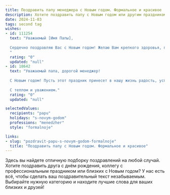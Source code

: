 ```yaml
---
title: Поздравить папу менеджера с Новым годом. Формальное и красивое
description: Хотите поздравить папу с Новым годом или другим праздником? Наш ИИ создаст незабываемое поздравление, а вы обязательно выделитесь среди других.  
date: 2024-11-03
tags: second tag
wishes:
- id: 111254
  text: "Уважаемый [Имя Папы],
  
  Сердечно поздравляю Вас с Новым годом! Желаю Вам крепкого здоровья, профессиональных успехов в Вашей деятельности менеджера, благополучия и всего самого наилучшего в наступающем году. Пусть новый год принесет Вам только радость, удачу и исполнение всех Ваших планов.
  "
  rating: "0"
  updated: "null"
- id: 18642
  text: "Уважаемый папа, дорогой менеджер!
  
  С Новым годом! Пусть этот праздник принесет в нашу жизнь радость, успех и процветание. Желаю вам крепкого здоровья, неиссякаемой энергии и новых достижений в профессиональной деятельности. Пусть каждый день будет наполнен смыслом и вдохновением, а семья будет служить вам опорой и источником тепла. Счастья вам, мира и благополучия!
  
  С теплом и уважением."
  rating: "0"
  updated: "null"

selectedValues:
  recipients: "papu"
  holidays: "s-novym-godom"
  professions: "menedzher"
  style: "formalnoje"

links:
- slug: "pozdravit-papu-s-novym-godom-formalnoje"
  title: "Поздравить папу с Новым годом. Формальное и красивое"
---
```


Здесь вы найдете отличную подборку поздравлений на любой случай.
Хотите поздравить друга с днём рождения, коллегу с профессиональным праздником или близких с Новым годом? У нас есть всё, чтобы сделать ваш поздравительный текст незабываемым. Выбирайте нужную категорию и находите лучшие слова для ваших близких и друзей!
